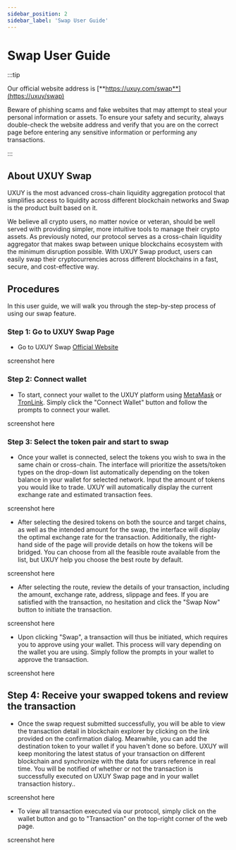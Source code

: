 ```yaml
---
sidebar_position: 2
sidebar_label: 'Swap User Guide'
---
```

# Swap User Guide
:::tip

Our official website address is [**https://uxuy.com/swap**](https://uxuy/swap)

Beware of phishing scams and fake websites that may attempt to steal your personal information or assets. To ensure your safety and security, always double-check the website address and verify that you are on the correct page before entering any sensitive information or performing any transactions.

:::

## About UXUY Swap

UXUY is the most advanced cross-chain liquidity aggregation protocol that simplifies access to liquidity across different blockchain networks and Swap is the product built based on it.

We believe all crypto users, no matter novice or veteran, should be well served with providing simpler, more intuitive tools to manage their crypto assets. As previously noted, our protocol serves as a cross-chain liquidity aggregator that makes swap between unique blockchains ecosystem with the minimum disruption possible. With UXUY Swap product, users can easily swap their cryptocurrencies across different blockchains in a fast, secure, and cost-effective way.

## Procedures
In this user guide, we will walk you through the step-by-step process of using our swap feature.
### Step 1: Go to UXUY Swap Page
- Go to UXUY Swap [Official Website](https://uxuy.com/swap)

screenshot here

### Step 2: Connect wallet
- To start, connect your wallet to the UXUY platform using [MetaMask](https://metamask.io/) or [TronLink](https://www.tronlink.org/). Simply click the "Connect Wallet" button and follow the prompts to connect your wallet.

screenshot here

### Step 3: Select the token pair and start to swap
- Once your wallet is connected, select the tokens you wish to swa in the same chain or cross-chain. The interface will prioritize the assets/token types on the drop-down list automatically depending on the token balance in your wallet for selected network. Input the amount of tokens you would like to trade. UXUY will automatically display the current exchange rate and estimated transaction fees.

screenshot here

- After selecting the desired tokens on both the source and target chains, as well as the intended amount for the swap, the interface will display the optimal exchange rate for the transaction. Additionally, the right-hand side of the page will provide details on how the tokens will be bridged. You can choose from all the feasible route available from the list, but UXUY help you choose the best route by default.

screenshot here

- After selecting the route, review the details of your transaction, including the amount, exchange rate, address, slippage and fees. If you are satisfied with the transaction, no hesitation and click the "Swap Now" button to initiate the transaction.

screenshot here

- Upon clicking "Swap", a transaction will thus be initiated, which requires you to approve using your wallet. This process will vary depending on the wallet you are using. Simply follow the prompts in your wallet to approve the transaction.

screenshot here

## Step 4: Receive your swapped tokens and review the transaction

- Once the swap request submitted successfully, you will be able to view the transaction detail in blockchain explorer by clicking on the link provided on the confirmation dialog. Meanwhile, you can add the destination token to your wallet if you haven't done so before. UXUY will keep monitoring the latest status of your transaction on different blockchain and synchronize with the data for users reference in real time. You will be notified of whether or not the transaction is successfully executed on UXUY Swap page and in your wallet transaction history..

screenshot here

- To view all transaction executed via our protocol, simply click on the wallet button and go to "Transaction" on the top-right corner of the web page.

screenshot here